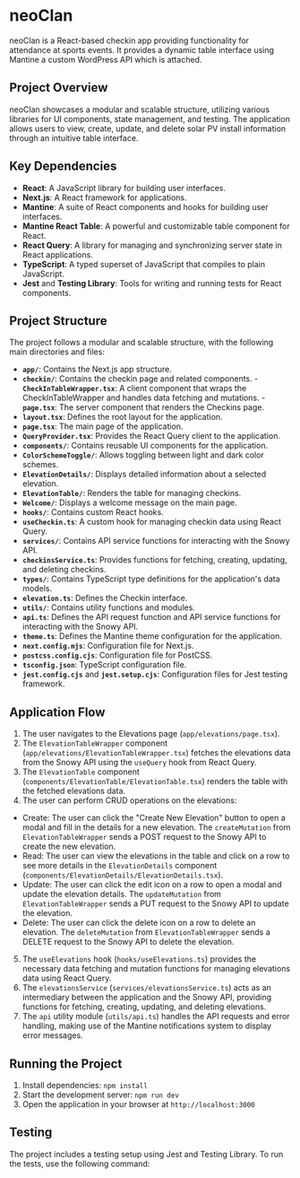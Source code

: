 neoClan
=============

neoClan is a React-based checkin app providing functionality for attendance at sports events. It provides a dynamic table interface using Mantine a custom WordPress API which is attached.

Project Overview
----------------

neoClan showcases a modular and scalable structure, utilizing various libraries for UI components, state management, and testing. The application allows users to view, create, update, and delete solar PV install information through an intuitive table interface.

Key Dependencies
----------------

-   **React**: A JavaScript library for building user interfaces.
-   **Next.js**: A React framework for applications.
-   **Mantine**: A suite of React components and hooks for building user interfaces.
-   **Mantine React Table**: A powerful and customizable table component for React.
-   **React Query**: A library for managing and synchronizing server state in React applications.
-   **TypeScript**: A typed superset of JavaScript that compiles to plain JavaScript.
-   **Jest** and **Testing Library**: Tools for writing and running tests for React components.

Project Structure
-----------------

The project follows a modular and scalable structure, with the following main directories and files:

-   **`app/`**: Contains the Next.js app structure.
  -   **`checkin/`**: Contains the checkin page and related components.
    -   **`CheckInTableWrapper.tsx`**: A client component that wraps the CheckInTableWrapper and handles data fetching and mutations.
    -   **`page.tsx`**: The server component that renders the Checkins page.
  -   **`layout.tsx`**: Defines the root layout for the application.
  -   **`page.tsx`**: The main page of the application.
  -   **`QueryProvider.tsx`**: Provides the React Query client to the application.
-   **`components/`**: Contains reusable UI components for the application.
  -   **`ColorSchemeToggle/`**: Allows toggling between light and dark color schemes.
  -   **`ElevationDetails/`**: Displays detailed information about a selected elevation.
  -   **`ElevationTable/`**: Renders the table for managing checkins.
  -   **`Welcome/`**: Displays a welcome message on the main page.
-   **`hooks/`**: Contains custom React hooks.
  -   **`useCheckin.ts`**: A custom hook for managing checkin data using React Query.
-   **`services/`**: Contains API service functions for interacting with the Snowy API.
  -   **`checkinsService.ts`**: Provides functions for fetching, creating, updating, and deleting checkins.
-   **`types/`**: Contains TypeScript type definitions for the application's data models.
  -   **`elevation.ts`**: Defines the Checkin interface.
-   **`utils/`**: Contains utility functions and modules.
  -   **`api.ts`**: Defines the API request function and API service functions for interacting with the Snowy API.
-   **`theme.ts`**: Defines the Mantine theme configuration for the application.
-   **`next.config.mjs`**: Configuration file for Next.js.
-   **`postcss.config.cjs`**: Configuration file for PostCSS.
-   **`tsconfig.json`**: TypeScript configuration file.
-   **`jest.config.cjs`** and **`jest.setup.cjs`**: Configuration files for Jest testing framework.

Application Flow
----------------

1.  The user navigates to the Elevations page (`app/elevations/page.tsx`).
2.  The `ElevationTableWrapper` component (`app/elevations/ElevationTableWrapper.tsx`) fetches the elevations data from the Snowy API using the `useQuery` hook from React Query.
3.  The `ElevationTable` component (`components/ElevationTable/ElevationTable.tsx`) renders the table with the fetched elevations data.
4.  The user can perform CRUD operations on the elevations:
  -   Create: The user can click the "Create New Elevation" button to open a modal and fill in the details for a new elevation. The `createMutation` from `ElevationTableWrapper` sends a POST request to the Snowy API to create the new elevation.
  -   Read: The user can view the elevations in the table and click on a row to see more details in the `ElevationDetails` component (`components/ElevationDetails/ElevationDetails.tsx`).
  -   Update: The user can click the edit icon on a row to open a modal and update the elevation details. The `updateMutation` from `ElevationTableWrapper` sends a PUT request to the Snowy API to update the elevation.
  -   Delete: The user can click the delete icon on a row to delete an elevation. The `deleteMutation` from `ElevationTableWrapper` sends a DELETE request to the Snowy API to delete the elevation.
5.  The `useElevations` hook (`hooks/useElevations.ts`) provides the necessary data fetching and mutation functions for managing elevations data using React Query.
6.  The `elevationsService` (`services/elevationsService.ts`) acts as an intermediary between the application and the Snowy API, providing functions for fetching, creating, updating, and deleting elevations.
7.  The `api` utility module (`utils/api.ts`) handles the API requests and error handling, making use of the Mantine notifications system to display error messages.

Running the Project
-------------------

1.  Install dependencies: `npm install`
2.  Start the development server: `npm run dev`
3.  Open the application in your browser at `http://localhost:3000`

Testing
-------

The project includes a testing setup using Jest and Testing Library. To run the tests, use the following command:

